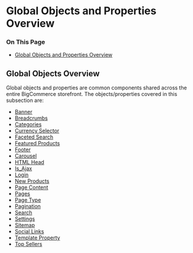 <h1>Global Objects and Properties Overview</h1>

<div class="otp" id="no-index">
	<h3> On This Page </h3>
	<ul>
    <li><a href="#global_global-objects">Global Objects and Properties Overview</a></li>
	</ul>
</div>

<a href='#global_global-objects' aria-hidden='true' class='block-anchor'  id='global_global-objects'><i aria-hidden='true' class='linkify icon'></i></a>

## Global Objects Overview 

Global objects and properties are common components shared across the entire BigCommerce storefront. The objects/properties covered in this subsection are:

* [Banner](/stencil-docs/stencil-object-model-reference/stencil-objects/global-objects/banner)
* [Breadcrumbs](/stencil-docs/stencil-object-model-reference/stencil-objects/global-objects/breadcrumbs)
* [Categories](/stencil-docs/stencil-object-model-reference/stencil-objects/global-objects/)
* [Currency Selector](/stencil-docs/stencil-object-model-reference/stencil-objects/global-objects/breadcrumbs)
* [Faceted Search](/stencil-docs/stencil-object-model-reference/stencil-objects/global-objects/faceted-search)
* [Featured Products](/stencil-docs/stencil-object-model-reference/stencil-objects/global-objects/featured-products)
* [Footer](/stencil-docs/stencil-object-model-reference/stencil-objects/global-objects/footer)
* [Carousel](/stencil-docs/stencil-object-model-reference/stencil-objects/global-objects/carousel)
* [HTML Head](/stencil-docs/stencil-object-model-reference/stencil-objects/global-objects/html-head)
* [Is_Ajax](/stencil-docs/stencil-object-model-reference/stencil-objects/global-objects/is-ajax)
* [Login](/stencil-docs/stencil-object-model-reference/stencil-objects/global-objects/login)
* [New Products](/stencil-docs/stencil-object-model-reference/stencil-objects/global-objects/new-products)
* [Page Content](/stencil-docs/stencil-object-model-reference/stencil-objects/global-objects/page-content)
* [Pages](/stencil-docs/stencil-object-model-reference/stencil-objects/global-objects/pages)
* [Page Type](/stencil-docs/stencil-object-model-reference/stencil-objects/global-objects/page-type-property)
* [Pagination](/stencil-docs/stencil-object-model-reference/stencil-objects/global-objects/pagination)
* [Search](/stencil-docs/stencil-object-model-reference/stencil-objects/global-objects/search)
* [Settings](/stencil-docs/stencil-object-model-reference/stencil-objects/global-objects/settings)
* [Sitemap](/stencil-docs/stencil-object-model-reference/stencil-objects/global-objects/sitemap)
* [Social Links](/stencil-docs/stencil-object-model-reference/stencil-objects/global-objects/social-links)
* [Template Property](/stencil-docs/stencil-object-model-reference/stencil-objects/global-objects/template-property)
* [Top Sellers](/stencil-docs/stencil-object-model-reference/stencil-objects/global-objects/top-sellers)

